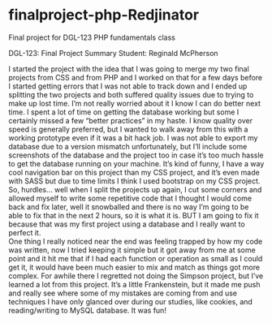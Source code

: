 # finalproject-php-Redjinator
Final project for DGL-123 PHP fundamentals class

DGL-123: Final Project Summary
Student: Reginald McPherson

I started the project with the idea that I was going to merge my two final projects from CSS and from PHP and I worked on that for a few days before I started getting errors that I was not able to track down and I ended up splitting the two projects and both suffered quality issues due to trying to make up lost time. I’m not really worried about it I know I can do better next time.
I spent a lot of time on getting the database working but some I certainly missed a few “better practices” in my haste. I know quality over speed is generally preferred, but I wanted to walk away from this with a working prototype even if it was a bit hack job.
I was not able to export my database due to a version mismatch unfortunately, but I’ll include some screenshots of the database and the project too in case it’s too much hassle to get the database running on your machine.
It’s kind of funny, I have a way cool navigation bar on this project than my CSS project, and it’s even made with SASS but due to time limits I think I used bootstrap on my CSS project.
So, hurdles… well when I split the projects up again, I cut some corners and allowed myself to write some repetitive code that I thought I would come back and fix later, well it snowballed and there is no way I’m going to be able to fix that in the next 2 hours, so it is what it is. BUT I am going to fix it because that was my first project using a database and I really want to perfect it.  
One thing I really noticed near the end was feeling trapped by how my code was written, now I tried keeping it simple but it got away from me at some point and it hit me that if I had each function or operation as small as I could get it, it would have been much easier to mix and match as things got more complex.
For awhile there I regretted not doing the Simpson project, but I’ve learned a lot from this project. It’s a little Frankenstein, but it made me push and really see where some of my mistakes are coming from and use techniques I have only glanced over during our studies, like cookies, and reading/writing to MySQL database. It was fun!

